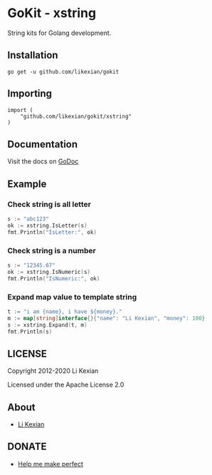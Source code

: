 # GoKit - xstring

String kits for Golang development.

## Installation

    go get -u github.com/likexian/gokit

## Importing

    import (
        "github.com/likexian/gokit/xstring"
    )

## Documentation

Visit the docs on [GoDoc](https://godoc.org/github.com/likexian/gokit/xstring)

## Example

### Check string is all letter

```go
s := "abc123"
ok := xstring.IsLetter(s)
fmt.Println("IsLetter:", ok)
```

### Check string is a number

```go
s := "12345.67"
ok := xstring.IsNumeric(s)
fmt.Println("IsNumeric:", ok)
```

### Expand map value to template string

```go
t := "i am {name}, i have ${money}."
m := map[string]interface{}{"name": "Li Kexian", "money": 100}
s := xstring.Expand(t, m)
fmt.Println(s)
```

## LICENSE

Copyright 2012-2020 Li Kexian

Licensed under the Apache License 2.0

## About

- [Li Kexian](https://www.likexian.com/)

## DONATE

- [Help me make perfect](https://www.likexian.com/donate/)
